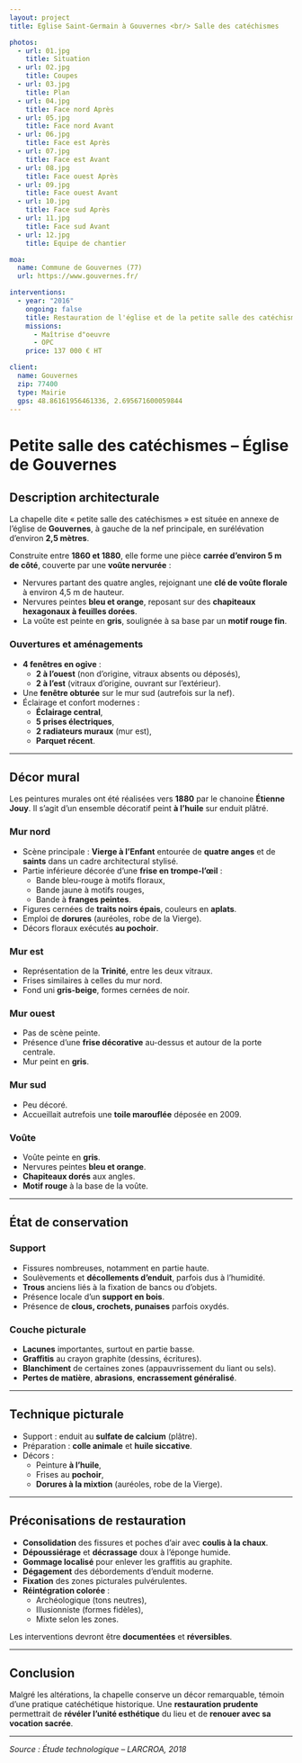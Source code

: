 ```yaml
---
layout: project
title: Eglise Saint-Germain à Gouvernes <br/> Salle des catéchismes

photos:
  - url: 01.jpg
    title: Situation
  - url: 02.jpg
    title: Coupes
  - url: 03.jpg
    title: Plan
  - url: 04.jpg
    title: Face nord Après
  - url: 05.jpg
    title: Face nord Avant
  - url: 06.jpg
    title: Face est Après
  - url: 07.jpg
    title: Face est Avant
  - url: 08.jpg
    title: Face ouest Après
  - url: 09.jpg
    title: Face ouest Avant
  - url: 10.jpg
    title: Face sud Après
  - url: 11.jpg
    title: Face sud Avant
  - url: 12.jpg
    title: Equipe de chantier

moa:
  name: Commune de Gouvernes (77)
  url: https://www.gouvernes.fr/

interventions:
  - year: "2016"
    ongoing: false
    title: Restauration de l'église et de la petite salle des catéchismes
    missions:
      - Maîtrise d"oeuvre
      - OPC
    price: 137 000 € HT

client:
  name: Gouvernes
  zip: 77400
  type: Mairie
  gps: 48.86161956461336, 2.695671600059844
---
```


# Petite salle des catéchismes – Église de Gouvernes

## Description architecturale

La chapelle dite « petite salle des catéchismes » est située en annexe de
l’église de **Gouvernes**, à gauche de la nef principale, en surélévation
d’environ **2,5 mètres**.

Construite entre **1860 et 1880**, elle forme une pièce **carrée d’environ 5 m
de côté**, couverte par une **voûte nervurée** :

- Nervures partant des quatre angles, rejoignant une **clé de voûte florale** à
  environ 4,5 m de hauteur.
- Nervures peintes **bleu et orange**, reposant sur des **chapiteaux hexagonaux
  à feuilles dorées**.
- La voûte est peinte en **gris**, soulignée à sa base par un **motif rouge
  fin**.

### Ouvertures et aménagements

- **4 fenêtres en ogive** :
  - **2 à l’ouest** (non d’origine, vitraux absents ou déposés),
  - **2 à l’est** (vitraux d’origine, ouvrant sur l’extérieur).
- Une **fenêtre obturée** sur le mur sud (autrefois sur la nef).
- Éclairage et confort modernes :
  - **Éclairage central**,
  - **5 prises électriques**,
  - **2 radiateurs muraux** (mur est),
  - **Parquet récent**.

---

## Décor mural

Les peintures murales ont été réalisées vers **1880** par le chanoine **Étienne
Jouy**. Il s’agit d’un ensemble décoratif peint **à l’huile** sur enduit plâtré.

### Mur nord

- Scène principale : **Vierge à l’Enfant** entourée de **quatre anges** et de
  **saints** dans un cadre architectural stylisé.
- Partie inférieure décorée d’une **frise en trompe-l’œil** :
  - Bande bleu-rouge à motifs floraux,
  - Bande jaune à motifs rouges,
  - Bande à **franges peintes**.
- Figures cernées de **traits noirs épais**, couleurs en **aplats**.
- Emploi de **dorures** (auréoles, robe de la Vierge).
- Décors floraux exécutés **au pochoir**.

### Mur est

- Représentation de la **Trinité**, entre les deux vitraux.
- Frises similaires à celles du mur nord.
- Fond uni **gris-beige**, formes cernées de noir.

### Mur ouest

- Pas de scène peinte.
- Présence d’une **frise décorative** au-dessus et autour de la porte centrale.
- Mur peint en **gris**.

### Mur sud

- Peu décoré.
- Accueillait autrefois une **toile marouflée** déposée en 2009.

### Voûte

- Voûte peinte en **gris**.
- Nervures peintes **bleu et orange**.
- **Chapiteaux dorés** aux angles.
- **Motif rouge** à la base de la voûte.

---

## État de conservation

### Support

- Fissures nombreuses, notamment en partie haute.
- Soulèvements et **décollements d’enduit**, parfois dus à l’humidité.
- **Trous** anciens liés à la fixation de bancs ou d’objets.
- Présence locale d’un **support en bois**.
- Présence de **clous, crochets, punaises** parfois oxydés.

### Couche picturale

- **Lacunes** importantes, surtout en partie basse.
- **Graffitis** au crayon graphite (dessins, écritures).
- **Blanchiment** de certaines zones (appauvrissement du liant ou sels).
- **Pertes de matière**, **abrasions**, **encrassement généralisé**.

---

## Technique picturale

- Support : enduit au **sulfate de calcium** (plâtre).
- Préparation : **colle animale** et **huile siccative**.
- Décors :
  - Peinture **à l’huile**,
  - Frises au **pochoir**,
  - **Dorures à la mixtion** (auréoles, robe de la Vierge).

---

## Préconisations de restauration

- **Consolidation** des fissures et poches d’air avec **coulis à la chaux**.
- **Dépoussiérage** et **décrassage** doux à l’éponge humide.
- **Gommage localisé** pour enlever les graffitis au graphite.
- **Dégagement** des débordements d’enduit moderne.
- **Fixation** des zones picturales pulvérulentes.
- **Réintégration colorée** :
  - Archéologique (tons neutres),
  - Illusionniste (formes fidèles),
  - Mixte selon les zones.

Les interventions devront être **documentées** et **réversibles**.

---

## Conclusion

Malgré les altérations, la chapelle conserve un décor remarquable, témoin d’une
pratique catéchétique historique. Une **restauration prudente** permettrait de
**révéler l’unité esthétique** du lieu et de **renouer avec sa vocation
sacrée**.

---

_Source : Étude technologique – LARCROA, 2018_
